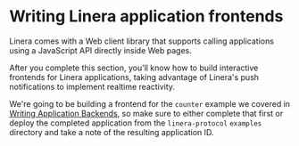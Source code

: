 # Writing Linera application frontends

Linera comes with a Web client library that supports calling applications using
a JavaScript API directly inside Web pages.

After you complete this section, you'll know how to build interactive frontends
for Linera applications, taking advantage of Linera's push notifications to
implement realtime reactivity.

We're going to be building a frontend for the `counter` example we covered in
[Writing Application Backends](backend.md), so make sure to either complete that
first or deploy the completed application from the `linera-protocol` `examples`
directory and take a note of the resulting application ID.
